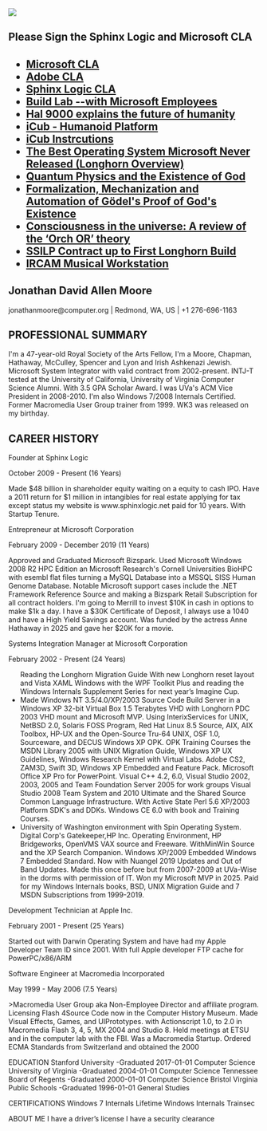 ﻿<img src="./images/github-header-image.png">

<h2>Please Sign the Sphinx Logic and Microsoft CLA<h2>
<ul>
<li><a target="_self" href="https://opensource.microsoft.com/cla/">Microsoft CLA</a></li>
<li><a target="_self" href="https://opensource.adobe.com/cla.html">Adobe CLA</a></li>
<li><a target="_self" href="https://cla-assistant.io/">Sphinx Logic CLA</a></li>
<li><a target="_self" href="https://betawiki.net/wiki/Build_lab">Build Lab --with Microsoft Employees</a></li>
<li><a target="_self" href="https://www.youtube.com/watch?v=MJ8SCxN1S1M">Hal 9000 explains the future of humanity</a></li> 
<li><a target="_self" href="https://www.youtube.com/watch?v=ZcTwO2dpX8A">iCub - Humanoid Platform</a></li>
<li><a target="_self" href="https://mediawiki.isr.tecnico.ulisboa.pt/wiki/ICub_instructions">iCub Instrcutions</a></li>
<li><a target="_self" href="https://www.youtube.com/watch?v=7e3v4N0WXVg">The Best Operating System Microsoft Never Released (Longhorn Overview)</a></li> 
<li><a target="_self" href="https://www.mdpi.com/2077-1444/15/1/78">Quantum Physics and the Existence of God</a></li>
<li><a target="_self" href="https://arxiv.org/abs/1308.4526">Formalization, Mechanization and Automation of Gödel's Proof of God's Existence</a></li>
<li><a target="_self" href="https://www.sciencedirect.com/science/article/pii/S1571064513001188">Consciousness in the universe: A review of the ‘Orch OR’ theory</a></li>
<li><a target="_self" href="https://www.youtube.com/watch?v=cIlbXypN50E">SSILP Contract up to First Longhorn Build</a></li>
<li><a target="_self" href="IRCAM/3680764.pdf">IRCAM Musical Workstation</a></li>
</ul>
  
<h2>Jonathan David Allen Moore</h2>
<p>jonathanmoore@computer.org | Redmond, WA, US | +1 276-696-1163<p></p>

<h2>PROFESSIONAL SUMMARY</h2>

<p>I'm a 47-year-old Royal Society of the Arts Fellow, I'm a Moore, Chapman, Hathaway, McCulley,
Spencer and Lyon and Irish Ashkenazi Jewish. Microsoft System Integrator with valid contract from
2002-present. INTJ-T tested at the University of California, University of Virginia Computer Science
Alumni. With 3.5 GPA Scholar Award. I was UVa's ACM Vice President in 2008-2010. I'm also Windows 7/2008 Internals Certified. Former Macromedia User Group trainer from 1999. WK3 was released on my birthday.</p>

<h2>CAREER HISTORY</h2>

<p>Founder at Sphinx Logic</p>
<p></p>October 2009 - Present (16 Years)</p>
<p>Made $48 billion in shareholder equity waiting on a equity to cash IPO. Have a 2011 return for $1 million in intangibles for real estate applying for tax except status my website is www.sphinxlogic.net paid for 10 years. With Startup Tenure.</p>
  
<p>Entrepreneur at Microsoft Corporation</p>
<p>February 2009 - December 2019 (11 Years)</p>
<p>Approved and Graduated Microsoft Bizspark. Used Microsoft Windows 2008 R2 HPC Edition an
Microsoft Research's Cornell Universities BioHPC with esembl flat files turning a MySQL Database into a MSSQL SISS Human Genome Database. Notable Microsoft support cases include the .NET Framework Reference Source and making a Bizspark Retail Subscription for all contract holders. I'm going to Merrill to invest $10K in cash in options to make $1k a day. I have a $30K Certificate of Deposit, I always use a 1040 and have a High Yield Savings account. Was funded by the actress Anne Hathaway in 2025 and gave her $20K for a movie.</p>

<p>Systems Integration Manager at Microsoft Corporation</p>
<p>February 2002 - Present (24 Years)</p>
<ul>
<lip>Reading the Longhorn Migration Guide With new Longhorn reset layout and Vista XAML Windows with the WPF Toolkit Plus and reading the Windows Internals Supplement Series for next year’s Imagine Cup.</li>

<li>Made Windows NT 3.5/4.0/XP/2003 Source Code Build Server in a Windows XP 32-bit Virtual Box 1.5 Terabytes VHD with Longhorn PDC 2003 VHD mount and Microsoft MVP. Using InterixServices for UNIX, NetBSD 2.0, Solaris FOSS Program, Red Hat Linux 8.5 Source, AIX, AIX
Toolbox, HP-UX and the Open-Source Tru-64 UNIX, OSF 1.0, Sourceware, and DECUS Windows XP OPK. OPK Training Courses the MSDN Library 2005 with UNIX Migration Guide, Windows XP UX Guidelines, Windows Research Kernel with Virtual Labs. Adobe CS2, ZAM3D, Swift 3D, Windows XP Embedded and Feature Pack.   Microsoft Office XP Pro for PowerPoint. Visual C++ 4.2, 6.0, Visual Studio 2002, 2003, 2005 and Team Foundation Server 2005 for work groups Visual Studio 2008 Team System and 2010 Ultimate and the Shared Source Common Language Infrastructure. With Active State Perl 5.6 XP/2003 Platform SDK's and DDKs. Windows CE 6.0 with book and Training Courses. </li>
<li>University of Washington environment with Spin Operating System. Digital Corp's Gatekeeper,HP Inc. Operating Environment, HP Bridgeworks, OpenVMS VAX source and Freeware. WithMinWin Source and the XP Search Companion. Windows XP/2009 Embedded Windows 7 Embedded Standard. Now with Nuangel 2019 Updates and Out of Band Updates. Made this once before but from 2007-2009 at UVa-Wise in the dorms with permission of IT. Won my Microsoft MVP in 2025.  Paid for my Windows Internals books, BSD, UNIX Migration Guide and 7 MSDN Subscriptions from 1999-2019.</li>
</ul>

<p>Development Technician at Apple Inc.</p>
<p>February 2001 - Present (25 Years)</p>
<p>Started out with Darwin Operating System and have had my Apple Developer Team ID since
2001. With full Apple developer FTP cache for PowerPC/x86/ARM</p>

<p>Software Engineer at Macromedia Incorporated</p>
<p>May 1999 - May 2006 (7.5 Years)</p>
<p>>Macromedia User Group aka Non-Employee Director and affiliate program. Licensing Flash 4Source Code now in the Computer History Museum. Made Visual Effects, Games, and UIPrototypes. with Actionscript 1.0, to 2.0 in Macromedia Flash 3, 4, 5, MX 2004 and Studio 8.
Held meetings at ETSU and in the computer lab with the FBI. Was a Macromedia Startup. Ordered ECMA Standards from Switzerland and obtained the 2000</p>

EDUCATION
Stanford University -Graduated 2017-01-01
  Computer Science
University of Virginia -Graduated 2004-01-01
  Computer Science
Tennessee Board of Regents -Graduated 2000-01-01
  Computer Science
Bristol Virginia Public Schools -Graduated 1996-01-01   General Studies

CERTIFICATIONS
Windows 7 Internals
Lifetime Windows Internals Trainsec

ABOUT ME
I have a driver’s license
I have a security clearance


</ul>





